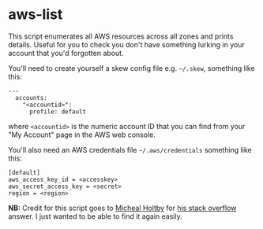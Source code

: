 # aws-list

This script enumerates all AWS resources across all zones and prints details.
Useful for you to check you don't have something lurking in your account
that you'd forgotten about.

You'll need to create yourself a skew config file e.g. `~/.skew`, something like this:

```
---
  accounts:
    "<accountid>":
      profile: default
```

where `<accountid>` is the numeric account ID that you can find from your "My Account"
page in the AWS web console.

You'll also need an AWS credentials file `~/.aws/credentials` something like this:

```
[default]
aws_access_key_id = <accesskey>
aws_secret_access_key = <secret>
region = <region>
```

**NB:** Credit for this script goes to [Micheal Holtby](https://stackoverflow.com/users/6416315/michael-holtby)
for [his stack overflow](https://stackoverflow.com/a/37599862)
answer.  I just wanted to be able to find it again easily.